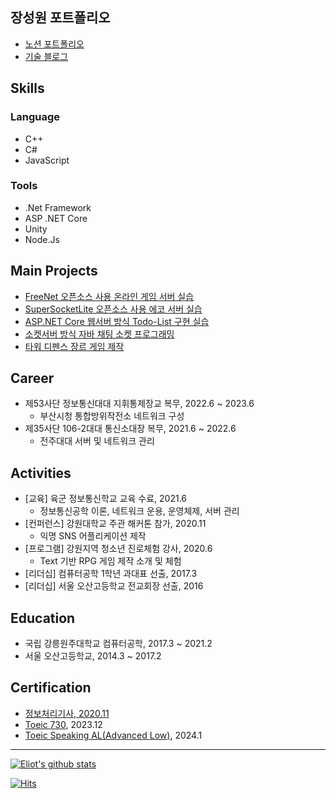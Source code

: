 ## 장성원 포트폴리오

 - [노션 포트폴리오](https://eliotjang.notion.site/1c293c460e6b4f2e8af791ffb6a5a9f7?pvs=4)
 - [기술 블로그](https://velog.io/@eliotjang)

## Skills 

### Language 
- C++
- C#
- JavaScript
  
### Tools
- .Net Framework
- ASP .NET Core
- Unity
- Node.Js

## Main Projects
- [FreeNet 오픈소스 사용 온라인 게임 서버 실습](https://github.com/eliotjang/Online_Game_Server_with_TCP_Socket)
- [SuperSocketLite 오픈소스 사용 에코 서버 실습](https://github.com/eliotjang/Echo_Server_with_SuperSocketLite)
- [ASP.NET Core 웹서버 방식 Todo-List 구현 실습](https://github.com/eliotjang/Minimal_API_with_ASP.NET_Core)
- [소켓서버 방식 자바 채팅 소켓 프로그래밍](https://github.com/eliotjang/CSE_Java_Chatting_Programming_Lecture)
- [타워 디펜스 장르 게임 제작](https://github.com/eliotjang/tower-defense-game)

## Career
- 제53사단 정보통신대대 지휘통제장교 복무, 2022.6 ~ 2023.6
   - 부산시청 통합방위작전소 네트워크 구성
- 제35사단 106-2대대 통신소대장 복무, 2021.6 ~ 2022.6
   - 전주대대 서버 및 네트워크 관리

## Activities
- [교육] 육군 정보통신학교 교육 수료, 2021.6
  - 정보통신공학 이론, 네트워크 운용, 운영체제, 서버 관리
- [컨퍼런스] 강원대학교 주관 해커톤 참가, 2020.11
   - 익명 SNS 어플리케이션 제작
- [프로그램] 강원지역 청소년 진로체험 강사, 2020.6
   - Text 기반 RPG 게임 제작 소개 및 체험
- [리더십] 컴퓨터공학 1학년 과대표 선출, 2017.3
- [리더십] 서울 오산고등학교 전교회장 선출, 2016

## Education
- 국립 강릉원주대학교 컴퓨터공학, 2017.3 ~ 2021.2
- 서울 오산고등학교, 2014.3 ~ 2017.2

## Certification
- [정보처리기사, 2020.11](https://drive.google.com/file/d/1897HMcN20kreogNzTuxH2Is_FV1HS1Zv/view?usp=sharing)
- [Toeic 730](https://drive.google.com/file/d/11Vg8UXt-S2F2wMSt2wQmxe_KWbi34q6V/view?usp=sharing), 2023.12
- [Toeic Speaking AL(Advanced Low)](https://drive.google.com/file/d/11Vg8UXt-S2F2wMSt2wQmxe_KWbi34q6V/view?usp=sharing), 2024.1
- - -

[![Eliot's github stats](https://github-readme-stats.vercel.app/api?username=eliotjang)](https://github.com/anuraghazra/github-readme-stats)

[![Hits](https://hits.seeyoufarm.com/api/count/incr/badge.svg?url=https%3A%2F%2Fgithub.com%2Feliotjang)](https://hits.seeyoufarm.com)
